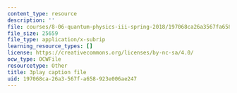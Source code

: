```yaml
---
content_type: resource
description: ''
file: courses/8-06-quantum-physics-iii-spring-2018/197068ca26a3567fa658923e006ae247_omqSBV--uQ4.vtt
file_size: 25659
file_type: application/x-subrip
learning_resource_types: []
license: https://creativecommons.org/licenses/by-nc-sa/4.0/
ocw_type: OCWFile
resourcetype: Other
title: 3play caption file
uid: 197068ca-26a3-567f-a658-923e006ae247
---
```

